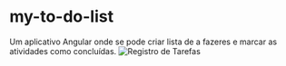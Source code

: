 # my-to-do-list
Um aplicativo Angular onde se pode criar lista de a fazeres e marcar as atividades como concluídas.
![Registro de Tarefas](https://github.com/gilmaresende/my-to-do-list/assets/45599661/79be9da7-3bda-457c-b957-e1f4b1acfad0)
